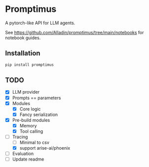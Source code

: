 # Promptimus

A pytorch-like API for LLM agents.

See https://github.com/AIladin/promptimus/tree/main/notebooks for notebook guides.

## Installation

```bash
pip install promptimus  
```

## TODO

- [x] LLM provider
- [x] Prompts == parameters
- [x] Modules
  - [x] Core logic
  - [x] Fancy serialization
- [x] Pre-build modules
  - [x] Memory
  - [x] Tool calling
- [ ] Tracing
  - [ ] Minimal to csv
  - [x] support arise-ai/phoenix
- [ ] Evaluation
- [ ] Update readme
